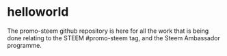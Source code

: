 # helloworld

The promo-steem github repository is here for all the work that is being done relating to the STEEM #promo-steem tag, and the Steem Ambassador programme. 
